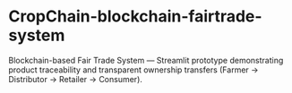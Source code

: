 # CropChain-blockchain-fairtrade-system
Blockchain-based Fair Trade System — Streamlit prototype demonstrating product traceability and transparent ownership transfers (Farmer → Distributor → Retailer → Consumer).
